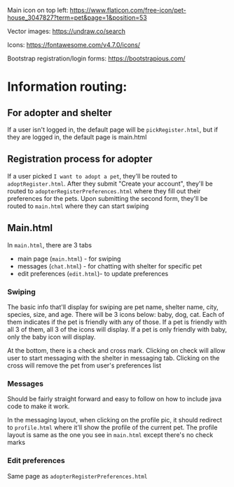 Main icon on top left: https://www.flaticon.com/free-icon/pet-house_3047827?term=pet&page=1&position=53

Vector images: https://undraw.co/search

Icons: https://fontawesome.com/v4.7.0/icons/

Bootstrap registration/login forms: https://bootstrapious.com/

# Information routing:

## For adopter and shelter

If a user isn't logged in, the default page will be `pickRegister.html`, but if they are logged in, the default page is main.html

## Registration process for adopter

If a user picked `I want to adopt a pet`, they'll be routed to `adoptRegister.html`. After they submit "Create your account", they'll be routed to `adopterRegisterPreferences.html` where they fill out their preferences for the pets. Upon submitting the second form, they'll be routed to `main.html` where they can start swiping

## Main.html

In `main.html`, there are 3 tabs
* main page (`main.html`) - for swiping
* messages (`chat.html`) - for chatting with shelter for specific pet
* edit preferences (`edit.html`)- to update preferences

### Swiping

The basic info that'll display for swiping are pet name, shelter name, city, species, size, and age. There will be 3 icons below: baby, dog, cat. Each of them indicates if the pet is friendly with any of those. If a pet is friendly with all 3 of them, all 3 of the icons will display. If a pet is only friendly with baby, only the baby icon will display.

At the bottom, there is a check and cross mark. Clicking on check will allow user to start messaging with the shelter in messaging tab. Clicking on the cross will remove the pet from user's preferences list


### Messages

Should be fairly straight forward and easy to follow on how to include java code to make it work.

In the messaging layout, when clicking on the profile pic, it should redirect to `profile.html` where it'll show the profile of the current pet. The profile layout is same as the one you see in `main.html` except there's no check marks


### Edit preferences

Same page as `adopterRegisterPreferences.html`
